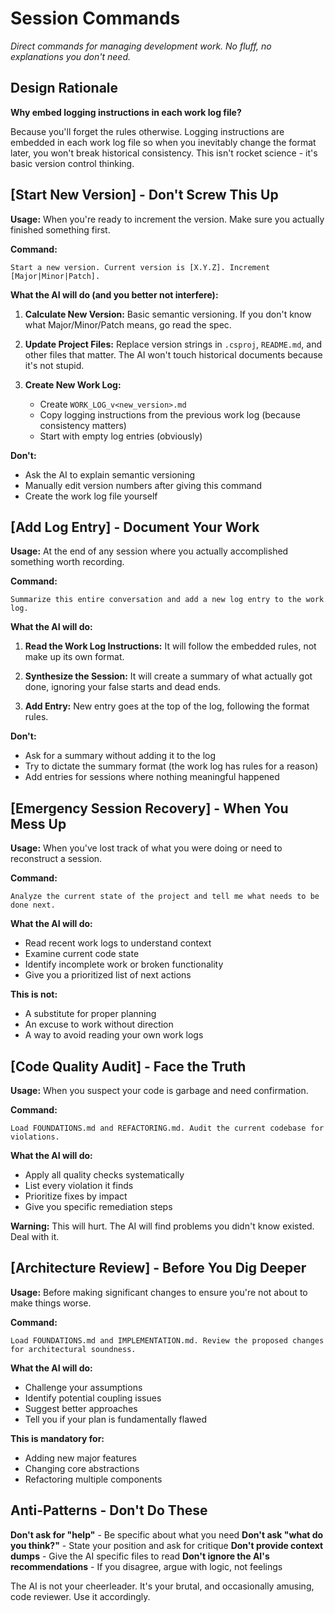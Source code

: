# Session Commands

*Direct commands for managing development work. No fluff, no explanations you don't need.*

## Design Rationale

**Why embed logging instructions in each work log file?**

Because you'll forget the rules otherwise. Logging instructions are embedded in each work log file so when you inevitably change the format later, you won't break historical consistency. This isn't rocket science - it's basic version control thinking.

## [Start New Version] - Don't Screw This Up

**Usage:** When you're ready to increment the version. Make sure you actually finished something first.

**Command:**
```
Start a new version. Current version is [X.Y.Z]. Increment [Major|Minor|Patch].
```

**What the AI will do (and you better not interfere):**

1. **Calculate New Version:** Basic semantic versioning. If you don't know what Major/Minor/Patch means, go read the spec.

2. **Update Project Files:** Replace version strings in `.csproj`, `README.md`, and other files that matter. The AI won't touch historical documents because it's not stupid.

3. **Create New Work Log:**
   - Create `WORK_LOG_v<new_version>.md`
   - Copy logging instructions from the previous work log (because consistency matters)
   - Start with empty log entries (obviously)

**Don't:**
- Ask the AI to explain semantic versioning
- Manually edit version numbers after giving this command
- Create the work log file yourself

## [Add Log Entry] - Document Your Work

**Usage:** At the end of any session where you actually accomplished something worth recording.

**Command:**
```
Summarize this entire conversation and add a new log entry to the work log.
```

**What the AI will do:**

1. **Read the Work Log Instructions:** It will follow the embedded rules, not make up its own format.

2. **Synthesize the Session:** It will create a summary of what actually got done, ignoring your false starts and dead ends.

3. **Add Entry:** New entry goes at the top of the log, following the format rules.

**Don't:**
- Ask for a summary without adding it to the log
- Try to dictate the summary format (the work log has rules for a reason)
- Add entries for sessions where nothing meaningful happened

## [Emergency Session Recovery] - When You Mess Up

**Usage:** When you've lost track of what you were doing or need to reconstruct a session.

**Command:**
```
Analyze the current state of the project and tell me what needs to be done next.
```

**What the AI will do:**
- Read recent work logs to understand context
- Examine current code state
- Identify incomplete work or broken functionality
- Give you a prioritized list of next actions

**This is not:**
- A substitute for proper planning
- An excuse to work without direction
- A way to avoid reading your own work logs

## [Code Quality Audit] - Face the Truth

**Usage:** When you suspect your code is garbage and need confirmation.

**Command:**
```
Load FOUNDATIONS.md and REFACTORING.md. Audit the current codebase for violations.
```

**What the AI will do:**
- Apply all quality checks systematically
- List every violation it finds
- Prioritize fixes by impact
- Give you specific remediation steps

**Warning:** This will hurt. The AI will find problems you didn't know existed. Deal with it.

## [Architecture Review] - Before You Dig Deeper

**Usage:** Before making significant changes to ensure you're not about to make things worse.

**Command:**
```
Load FOUNDATIONS.md and IMPLEMENTATION.md. Review the proposed changes for architectural soundness.
```

**What the AI will do:**
- Challenge your assumptions
- Identify potential coupling issues
- Suggest better approaches
- Tell you if your plan is fundamentally flawed

**This is mandatory for:**
- Adding new major features
- Changing core abstractions
- Refactoring multiple components

## Anti-Patterns - Don't Do These

**Don't ask for "help"** - Be specific about what you need
**Don't ask "what do you think?"** - State your position and ask for critique
**Don't provide context dumps** - Give the AI specific files to read
**Don't ignore the AI's recommendations** - If you disagree, argue with logic, not feelings

The AI is not your cheerleader. It's your brutal, and occasionally amusing, code reviewer. Use it accordingly.
